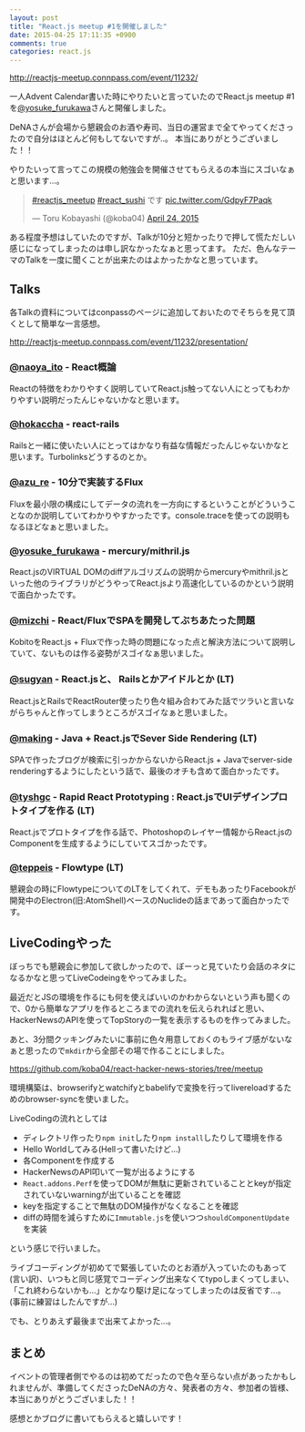 ```yaml
---
layout: post
title: "React.js meetup #1を開催しました"
date: 2015-04-25 17:11:35 +0900
comments: true
categories: react.js
---
```


http://reactjs-meetup.connpass.com/event/11232/

一人Advent Calendar書いた時にやりたいと言っていたのでReact.js meetup #1 を[@yosuke_furukawa](http://twitter.com/yosuke_furukawa)さんと開催しました。

 DeNAさんが会場から懇親会のお酒や寿司、当日の運営まで全てやってくださったので自分はほとんど何もしてないですが..。
 本当にありがとうございました！！

やりたいって言ってこの規模の勉強会を開催させてもらえるの本当にスゴいなぁと思います...。

 <blockquote class="twitter-tweet" lang="en"><p><a href="https://twitter.com/hashtag/reactjs_meetup?src=hash">#reactjs_meetup</a> <a href="https://twitter.com/hashtag/react_sushi?src=hash">#react_sushi</a> です <a href="http://t.co/GdpyF7Paqk">pic.twitter.com/GdpyF7Paqk</a></p>&mdash; Toru Kobayashi (@koba04) <a href="https://twitter.com/koba04/status/591580062702383107">April 24, 2015</a></blockquote>
<script async src="//platform.twitter.com/widgets.js" charset="utf-8"></script>

<!-- more -->

ある程度予想はしていたのですが、Talkが10分と短かったりで押して慌ただしい感じになってしまったのは申し訳なかったなぁと思ってます。
ただ、色んなテーマのTalkを一度に聞くことが出来たのはよかったかなと思っています。

## Talks

各Talkの資料についてはconpassのページに追加しておいたのでそちらを見て頂くとして簡単な一言感想。

http://reactjs-meetup.connpass.com/event/11232/presentation/

### [@naoya_ito](https://twitter.com/naoya_ito) - React概論

Reactの特徴をわかりやすく説明していてReact.js触ってない人にとってもわかりやすい説明だったんじゃないかなと思います。

### [@hokaccha](https://twitter.com/hokaccha) - react-rails

Railsと一緒に使いたい人にとってはかなり有益な情報だったんじゃないかなと思います。Turbolinksどうするのとか。

### [@azu_re](https://twitter.com/azu_re) - 10分で実装するFlux

Fluxを最小限の構成にしてデータの流れを一方向にするということがどういうことなのか説明していてわかりやすかったです。console.traceを使っての説明もなるほどなぁと思いました。

### [@yosuke_furukawa](http://twitter.com/yosuke_furukawa) - mercury/mithril.js

React.jsのVIRTUAL DOMのdiffアルゴリズムの説明からmercuryやmithril.jsといった他のライブラリがどうやってReact.jsより高速化しているのかという説明で面白かったです。

### [@mizchi](https://twitter.com/mizchi) - React/FluxでSPAを開発してぶちあたった問題

KobitoをReact.js + Fluxで作った時の問題になった点と解決方法について説明していて、ないものは作る姿勢がスゴイなぁ思いました。

### [@sugyan](https://twitter.com/sugyan) - React.jsと、 Railsとかアイドルとか (LT)

React.jsとRailsでReactRouter使ったり色々組み合わてみた話でツラいと言いながらちゃんと作ってしまうところがスゴイなぁと思いました。

### [@making](https://twitter.com/making) - Java + React.jsでSever Side Rendering (LT)

SPAで作ったブログが検索に引っかからないからReact.js + Javaでserver-side renderingするようにしたという話で、最後のオチも含めて面白かったです。

### [@tyshgc](https://twitter.com/tyshgc) - Rapid React Prototyping : React.jsでUIデザインプロトタイプを作る (LT)

React.jsでプロトタイプを作る話で、Photoshopのレイヤー情報からReact.jsのComponentを生成するようにしていてスゴかったです。

### [@teppeis](https://twitter.com/teppeis) - Flowtype (LT)

懇親会の時にFlowtypeについてのLTをしてくれて、デモもあったりFacebookが開発中のElectron(旧:AtomShell)ベースのNuclideの話まであって面白かったです。

## LiveCodingやった

ぼっちでも懇親会に参加して欲しかったので、ぼーっと見ていたり会話のネタになるかなと思ってLiveCodeingをやってみました。

最近だとJSの環境を作るにも何を使えばいいのかわからないという声も聞くので、0から簡単なアプリを作るところまでの流れを伝えられればと思い、HackerNewsのAPIを使ってTopStoryの一覧を表示するものを作ってみました。

あと、3分間クッキングみたいに事前に色々用意しておくのもライブ感がないなぁと思ったので`mkdir`から全部その場で作ることにしました。

https://github.com/koba04/react-hacker-news-stories/tree/meetup

環境構築は、browserifyとwatchifyとbabelifyで変換を行ってlivereloadするためのbrowser-syncを使いました。

LiveCodingの流れとしては

* ディレクトリ作ったり`npm init`したり`npm install`したりして環境を作る
* Hello Worldしてみる(Hellって書いたけど...)
* 各Componentを作成する
* HackerNewsのAPI叩いて一覧が出るようにする
* `React.addons.Perf`を使ってDOMが無駄に更新されていることとkeyが指定されていないwarningが出ていることを確認
* keyを指定することで無駄のDOM操作がなくなることを確認
* diffの時間を減らすために`Immutable.js`を使いつつ`shouldComponentUpdate`を実装

という感じで行いました。

ライブコーディングが初めてで緊張していたのとお酒が入っていたのもあって(言い訳)、いつもと同じ感覚でコーディング出来なくてtypoしまくってしまい、「これ終わらないかも...」とかなり駆け足になってしまったのは反省です...。
(事前に練習はしたんですが...)

でも、とりあえず最後まで出来てよかった...。

## まとめ

イベントの管理者側でやるのは初めてだったので色々至らない点があったかもしれませんが、準備してくださったDeNAの方々、発表者の方々、参加者の皆様、本当にありがとうございました！！

感想とかブログに書いてもらえると嬉しいです！
